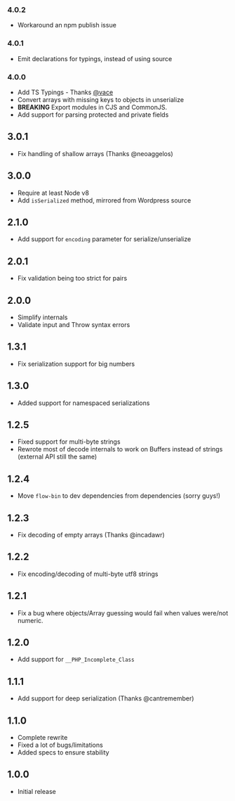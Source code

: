 ### 4.0.2

- Workaround an npm publish issue

### 4.0.1

- Emit declarations for typings, instead of using source

### 4.0.0

- Add TS Typings - Thanks [@vace](https://github.com/vace)
- Convert arrays with missing keys to objects in unserialize
- **BREAKING** Export modules in CJS and CommonJS.
- Add support for parsing protected and private fields

## 3.0.1

- Fix handling of shallow arrays (Thanks @neoaggelos)

## 3.0.0

- Require at least Node v8
- Add `isSerialized` method, mirrored from Wordpress source

## 2.1.0

- Add support for `encoding` parameter for serialize/unserialize

## 2.0.1

- Fix validation being too strict for pairs

## 2.0.0

- Simplify internals
- Validate input and Throw syntax errors

## 1.3.1

- Fix serialization support for big numbers

## 1.3.0

- Added support for namespaced serializations

## 1.2.5

- Fixed support for multi-byte strings
- Rewrote most of decode internals to work on Buffers instead of strings (external API still the same)

## 1.2.4

- Move `flow-bin` to dev dependencies from dependencies (sorry guys!)

## 1.2.3

- Fix decoding of empty arrays (Thanks @incadawr)

## 1.2.2

- Fix encoding/decoding of multi-byte utf8 strings

## 1.2.1

- Fix a bug where objects/Array guessing would fail when values were/not numeric.

## 1.2.0

- Add support for `__PHP_Incomplete_Class`

## 1.1.1

- Add support for deep serialization (Thanks @cantremember)

## 1.1.0

- Complete rewrite
- Fixed a lot of bugs/limitations
- Added specs to ensure stability

## 1.0.0

- Initial release
